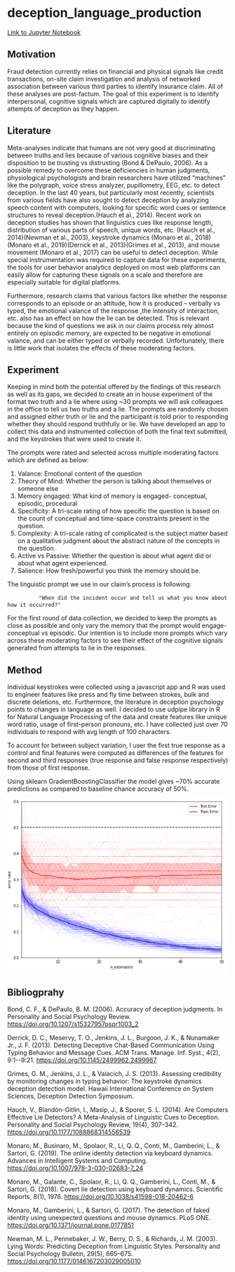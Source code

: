 # deception_language_production
[Link to Jupyter Notebook](https://github.com/aroranipun/deception_language_production/blob/master/notebooks/prediction.ipynb)

## Motivation
Fraud detection currently relies on financial and physical signals like credit transactions, on-site claim investigation and analysis of networked association between various third parties to identify insurance claim. All of these analyses are post-factum. The goal of this experiment is to identify interpersonal, cognitive signals which are captured digitally to identify attempts of deception as they happen.
## Literature
Meta-analyses indicate that humans are not very good at discriminating between truths and lies because of various cognitive biases and their disposition to be trusting vs distrusting (Bond & DePaulo, 2006).  As a possible remedy to overcome these deficiencies in human judgments, physiological psychologists and brain researchers have utilized “machines” like the polygraph, voice stress analyzer, pupillometry, EEG, etc. to detect deception. In the last 40 years, but particularly most recently, scientists from various fields have also sought to detect deception by analyzing speech content with computers, looking for specific word cues or sentence structures to reveal deception.(Hauch et al., 2014). Recent work on deception studies has shown that linguistics cues like response length, distribution of various parts of speech, unique words, etc. (Hauch et al., 2014)(Newman et al., 2003), keystroke dynamics (Monaro et al., 2018)(Monaro et al., 2019)(Derrick et al., 2013)(Grimes et al., 2013), and mouse movement (Monaro et al., 2017) can be useful to detect deception. While special instrumentation was required to capture data for these experiments, the tools for user behavior analytics deployed on most web platforms can easily allow for capturing these signals on a scale and therefore are especially suitable for digital platforms.

Furthermore, research claims that various factors like whether the response corresponds to an episode or an attitude, how it is produced – verbally vs typed, the emotional valance of the response ,the intensity of interaction, etc. also has an effect on how the lie can be detected. This is relevant because the kind of questions we ask in our claims process rely almost entirely on episodic memory, are expected to be negative in emotional valance, and can be either typed or verbally recorded. Unfortunately, there is little work that isolates the effects of these moderating factors.

## Experiment
Keeping in mind both the potential offered by the findings of this research as well as its gaps, we decided to create an in house experiment of the format two truth and a lie where using ~30 prompts we will ask colleagues in the office to tell us two truths and a lie. The prompts are randomly chosen and assigned either truth or lie and the participant is told prior to responding whether they should respond truthfully or lie. We have developed an app to collect this data and instrumented collection of both the final text submitted, and the keystrokes that were used to create it.

The prompts were rated and selected across multiple moderating factors which are defined as below:

1.	Valance: Emotional content of the question
2.	Theory of Mind: Whether the person is talking about themselves or someone else
3.	Memory engaged: What kind of memory is engaged- conceptual, episodic, procedural
4.	Specificity: A tri-scale rating of how specific the question is based on the count of conceptual and time-space constraints present in the question.
5.	Complexity: A tri-scale rating of complicated is the subject matter based on a qualitative judgment about the abstract nature of the concepts in the question. 
6.	Active vs Passive: Whether the question is about what agent did or about what agent experienced.
7.	Salience: How fresh/powerful you think the memory should be.

The linguistic prompt we use in our claim’s process is following:

              "When did the incident occur and tell us what you know about how it occurred?"

For the first round of data collection, we decided to keep the prompts as close as possible and only vary the memory that the prompt would engage- conceptual vs episodic. Our intention is to include more prompts which vary across these moderating factors to see their effect of the cognitive signals generated from attempts to lie in the responses.

## Method
Individual keystrokes were collected using a javascript app and R was used to engineer features like press and fly time between strokes, bulk and discrete deletions, etc. Furthermore, the literature in deception psychology points to changes in language as well. I decided to use udpipe library in R for Natural Language Processing of the data and create features like unique word ratio, usage of first-person pronouns, etc. I have collected just over 70 individuals to respond with avg length of 100 characters.

To account for between subject variation, I user the first true response as a control and final features were computed as differences of the features for second and third responses (true response and false response respectively) from those of first response.

Using sklearn GradientBoostingClassifier the model gives ~70% accurate predictions as compared to baseline chance accuracy of 50%.

![Error_rate_over_multiple_trainings](images/training_results.PNG)


## Bibliogprahy
Bond, C. F., & DePaulo, B. M. (2006). Accuracy of deception judgments. In Personality and Social Psychology Review. https://doi.org/10.1207/s15327957pspr1003_2

Derrick, D. C., Meservy, T. O., Jenkins, J. L., Burgoon, J. K., & Nunamaker Jr., J. F. (2013). Detecting Deceptive Chat-Based Communication Using Typing Behavior and Message Cues. ACM Trans. Manage. Inf. Syst., 4(2), 9:1--9:21. https://doi.org/10.1145/2499962.2499967

Grimes, G. M., Jenkins, J. L., & Valacich, J. S. (2013). Assessing credibility by monitoring changes in typing behavior: The keystroke dynamics deception detection model. Hawaii International Conference on System Sciences, Deception Detection Symposium.

Hauch, V., Blandón-Gitlin, I., Masip, J., & Sporer, S. L. (2014). Are Computers Effective Lie Detectors? A Meta-Analysis of Linguistic Cues to Deception. Personality and Social Psychology Review, 19(4), 307–342. https://doi.org/10.1177/1088868314556539

Monaro, M., Businaro, M., Spolaor, R., Li, Q. Q., Conti, M., Gamberini, L., & Sartori, G. (2019). The online identity detection via keyboard dynamics. Advances in Intelligent Systems and Computing. https://doi.org/10.1007/978-3-030-02683-7_24

Monaro, M., Galante, C., Spolaor, R., Li, Q. Q., Gamberini, L., Conti, M., & Sartori, G. (2018). Covert lie detection using keyboard dynamics. Scientific Reports, 8(1), 1976. https://doi.org/10.1038/s41598-018-20462-6

Monaro, M., Gamberini, L., & Sartori, G. (2017). The detection of faked identity using unexpected questions and mouse dynamics. PLoS ONE. https://doi.org/10.1371/journal.pone.0177851

Newman, M. L., Pennebaker, J. W., Berry, D. S., & Richards, J. M. (2003). Lying Words: Predicting Deception from Linguistic Styles. Personality and Social Psychology Bulletin, 29(5), 665–675. https://doi.org/10.1177/0146167203029005010
